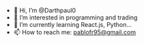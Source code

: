 - 👋 Hi, I’m @Darthpaul0
- 👀 I’m interested in programming and trading
- 🌱 I’m currently learning React.js, Python...
- 📫 How to reach me: pablofr95@gmail.com

<!---
Darthpaul0/Darthpaul0 is a ✨ special ✨ repository because its `README.md` (this file) appears on your GitHub profile.
You can click the Preview link to take a look at your changes.
--->
